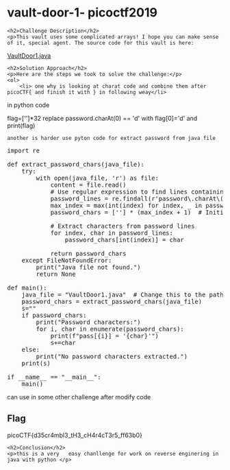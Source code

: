 
<!DOCTYPE html>
<html>
 
<body>
    <h1>vault-door-1- picoctf2019</h1>

    <h2>Challenge Description</h2>
    <p>This vault uses some complicated arrays! I hope you can make sense of it, special agent. The source code for this vault is here: 
<a href="https://phantom1ss.github.io/blog/2024/practice/picoctf/vaultdoor1/VaultDoor1.java">VaultDoor1.java</a>
</p>

    <h2>Solution Approach</h2>
    <p>Here are the steps we took to solve the challenge:</p>
    <ol>
        <li> one why is looking at charat code and combine them after picoCTF{ and finish it with } in following weay</li>
in python code 
<p class="code1">
flag=['']*32
  replace password.charAt(0) == 'd'  with flag[0]='d'
and print(flag)
</p>
           
    another is harder use pyton code for extract password from java file
<pre>
import re

def extract_password_chars(java_file):
    try:
        with open(java_file, 'r') as file:
            content = file.read()
            # Use regular expression to find lines containing 'password.charAt'
            password_lines = re.findall(r'password\.charAt\((\d+)\)\s*==\s*\'(.)\'', content)
            max_index = max(int(index) for index, _ in password_lines)
            password_chars = [''] * (max_index + 1)  # Initialize array with correct length

            # Extract characters from password lines
            for index, char in password_lines:
                password_chars[int(index)] = char

            return password_chars
    except FileNotFoundError:
        print("Java file not found.")
        return None

def main():
    java_file = "VaultDoor1.java"  # Change this to the path of your Java file
    password_chars = extract_password_chars(java_file)
    s=""
    if password_chars:
        print("Password characters:")
        for i, char in enumerate(password_chars):
            print(f"pass[{i}] = '{char}'")
            s+=char  
    else:
        print("No password characters extracted.")
    print(s) 

if __name__ == "__main__":
    main()
</pre>
can use in some other challenge after modify code
    </ol>
<br>
    <h2>Flag</h2>
    <p class="flag">picoCTF{d35cr4mbl3_tH3_cH4r4cT3r5_ff63b0}
</p>

    <h2>Conclusion</h2>
    <p>this is a very   easy chanllenge for work on reverse enginering in java with python </p>
</body>
</html>

